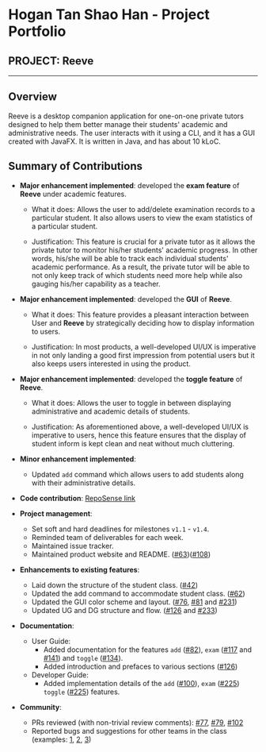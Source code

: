 # Hogan Tan Shao Han - Project Portfolio

## PROJECT: Reeve

---

## Overview

Reeve is a desktop companion application for one-on-one private tutors designed to help them better manage their students' academic and administrative needs.
The user interacts with it using a CLI, and it has a GUI created with JavaFX. It is written in Java, and has about 10 kLoC.

## Summary of Contributions

* **Major enhancement implemented**: developed the **exam feature** of **Reeve** under academic features.
    * What it does: Allows the user to add/delete examination records to a particular student. It also allows users to view the exam statistics of a particular student.

    * Justification: This feature is crucial for a private tutor as it allows the private tutor to monitor his/her students' academic progress.
In other words, his/she will be able to track each individual students' academic performance.
As a result, the private tutor will be able to not only keep track of which students need more help while also gauging his/her capability as a teacher.

* **Major enhancement implemented**: developed the **GUI** of **Reeve**.
    * What it does: This feature provides a pleasant interaction between User and **Reeve** by strategically deciding how to display information to users.

    * Justification: In most products, a well-developed UI/UX is imperative in not only landing a good first impression from potential users but it also keeps users
interested in using the product.

* **Major enhancement implemented**: developed the **toggle feature** of **Reeve**.
    * What it does: Allows the user to toggle in between displaying administrative and academic details of students.

    * Justification: As aforementioned above, a well-developed UI/UX is imperative to users, hence this feature ensures that the
    display of student inform is kept clean and neat without much cluttering.

* **Minor enhancement implemented**:
    * Updated `add` command which allows users to add students along with their administrative details.

* **Code contribution**: [RepoSense link](https://nus-cs2103-ay2021s1.github.io/tp-dashboard/#breakdown=true&search=W15-2&sort=groupTitle&sortWithin=title&since=2020-08-14&timeframe=commit&mergegroup=&groupSelect=groupByRepos&checkedFileTypes=docs~functional-code~test-code~other&tabOpen=true&tabType=authorship&tabAuthor=StopTakingAllTheNames&tabRepo=AY2021S1-CS2103T-W15-2%2Ftp%5Bmaster%5D&authorshipIsMergeGroup=false&authorshipFileTypes=docs~functional-code~test-code~other)

* **Project management**:
    * Set soft and hard deadlines for milestones `v1.1` - `v1.4`.
    * Reminded team of deliverables for each week.
    * Maintained issue tracker.
    * Maintained product website and README. ([\#63](https://github.com/AY2021S1-CS2103T-W15-2/tp/pull/63))([\#108](https://github.com/AY2021S1-CS2103T-W15-2/tp/pull/108))

* **Enhancements to existing features**:
    * Laid down the structure of the student class. ([\#42](https://github.com/AY2021S1-CS2103T-W15-2/tp/pull/42))
    * Updated the add command to accommodate student class. ([\#62](https://github.com/AY2021S1-CS2103T-W15-2/tp/pull/62))
    * Updated the GUI color scheme and layout. ([\#76](https://github.com/AY2021S1-CS2103T-W15-2/tp/pull/76), [\#81](https://github.com/AY2021S1-CS2103T-W15-2/tp/pull/81) and [\#231](https://github.com/AY2021S1-CS2103T-W15-2/tp/pull/231))
    * Updated UG and DG structure and flow. ([\#126](https://github.com/AY2021S1-CS2103T-W15-2/tp/pull/126) and [\#233](https://github.com/AY2021S1-CS2103T-W15-2/tp/pull/233))

* **Documentation**:
    * User Guide:
        * Added documentation for the features `add` ([\#82](https://github.com/AY2021S1-CS2103T-W15-2/tp/pull/82)), `exam` ([\#117](https://github.com/AY2021S1-CS2103T-W15-2/tp/pull/117) and [\#141](https://github.com/AY2021S1-CS2103T-W15-2/tp/pull/141)) and `toggle` ([\#134](https://github.com/AY2021S1-CS2103T-W15-2/tp/pull/134)).
        * Added introduction and prefaces to various sections ([\#126](https://github.com/AY2021S1-CS2103T-W15-2/tp/pull/126))
    * Developer Guide:
        * Added implementation details of the `add` ([\#100](https://github.com/AY2021S1-CS2103T-W15-2/tp/pull/100)), `exam` ([\#225](https://github.com/AY2021S1-CS2103T-W15-2/tp/pull/225)) `toggle` ([\#225](https://github.com/AY2021S1-CS2103T-W15-2/tp/pull/225)) features.

* **Community**:
    * PRs reviewed (with non-trivial review comments): [\#77](https://github.com/AY2021S1-CS2103T-W15-2/tp/pull/77), [\#79](https://github.com/AY2021S1-CS2103T-W15-2/tp/pull/79), [\#102](https://github.com/AY2021S1-CS2103T-W15-2/tp/pull/102)
    * Reported bugs and suggestions for other teams in the class (examples: [1](https://github.com/hogantan/ped/issues/3), [2](https://github.com/hogantan/ped/issues/4), [3](https://github.com/hogantan/ped/issues/10))
